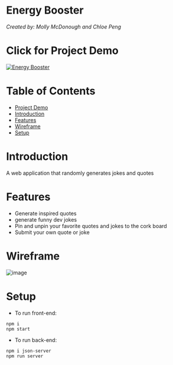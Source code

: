 # Energy Booster
*Created by: Molly McDonough and Chloe Peng* 

#   Click for Project Demo 
[![Energy Booster](https://user-images.githubusercontent.com/61214246/172256711-e528fead-743b-4519-ad65-442070bb1809.png)](https://www.youtube.com/watch?v=3Yupjl9KATE&t=19s&ab_channel=ChloePeng)

# Table of Contents 
*   [Project Demo](#click-for-project-demo)
*   [Introduction](#introduction)
*   [Features](#features)
*   [Wireframe](#wireframe)
*   [Setup](#setup)

#   Introduction
A web application that randomly generates jokes and quotes

#   Features 
- Generate inspired quotes
- generate funny dev jokes
- Pin and unpin your favorite quotes and jokes to the cork board
- Submit your own quote or joke

#   Wireframe 
![image](https://user-images.githubusercontent.com/61214246/172075916-61ef871e-1dd7-4e22-9a9b-13cc2808ecfc.png)



#   Setup
- To run front-end:
```
npm i
npm start
```

- To run back-end:
```
npm i json-server
npm run server
```
